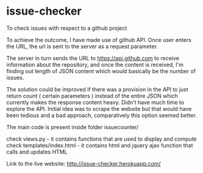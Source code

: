 # issue-checker
To check issues with respect to a github project

To achieve the outcome, I have made use of github API.
Once user enters the URL, the url is sent to the server as a request parameter.

The server in turn sends the URL to https://api.github.com to receive information about the repository, and once the content is received, I'm finding out length of JSON content which would basically be the number of issues.

The solution could be improved if there was a provision in the API to just return count ( certain parameters ) instead
of the entire JSON which currently makes the response content heavy. Didn't have much time to explore the API. Initial idea was to scrape the website but that would have been tedious and a bad approach, comparatively this option seemed better.

The main code is present inside folder issuecounter/

check views.py - it contains functions that are used to display and compute
check templates/index.html - it contains html and jquery ajax function that calls and updates HTML

Link to the live website: http://issue-checker.herokuapp.com/

